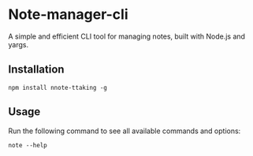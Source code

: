 # Note-manager-cli

A simple and efficient CLI tool for managing notes, built with Node.js and yargs.

## Installation

```
npm install nnote-ttaking -g
```

## Usage

Run the following command to see all available commands and options:

```
note --help
```
